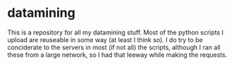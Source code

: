 # datamining

This is a repository for all my datamining stuff. Most of the python scripts I upload are reuseable in some way (at least I think so).
I do try to be conciderate to the servers in most (if not all) the scripts, although I ran all these from a large network, so I had that leeway while making the requests.
